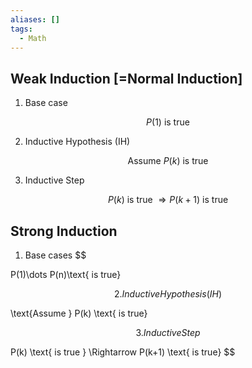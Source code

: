 ```yaml
---
aliases: []
tags:
  - Math
---
```


## Weak Induction \[=Normal Induction]

1. Base case

$$
P(1)\text{ is true }
$$

2. Inductive Hypothesis (IH)

$$
\text{Assume } P(k) \text{ is true}
$$

3. Inductive Step

$$
P(k) \text{ is true } \Rightarrow
P(k+1) \text{ is true}
$$
## Strong Induction

1. Base cases
$$

P(1)\dots P(n)\text{ is true}

$$
2. Inductive Hypothesis (IH)
$$

\text{Assume } P(k) \text{ is true}

$$
3. Inductive Step
$$

P(k) \text{ is true } \Rightarrow
P(k+1) \text{ is true}
$$
